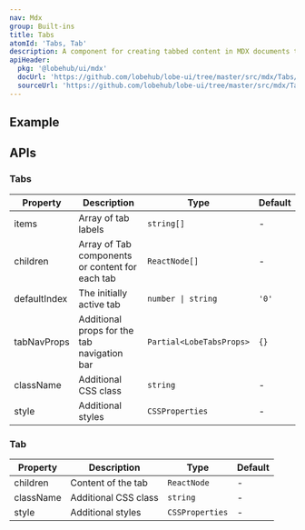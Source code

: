 ```yaml
---
nav: Mdx
group: Built-ins
title: Tabs
atomId: 'Tabs, Tab'
description: A component for creating tabbed content in MDX documents that allows switching between different content sections.
apiHeader:
  pkg: '@lobehub/ui/mdx'
  docUrl: 'https://github.com/lobehub/lobe-ui/tree/master/src/mdx/Tabs/index.md'
  sourceUrl: 'https://github.com/lobehub/lobe-ui/tree/master/src/mdx/Tabs/index.tsx'
---
```


## Example

<code src="./demos/index.tsx" ></code>

## APIs

### Tabs

| Property     | Description                                     | Type                     | Default |
| ------------ | ----------------------------------------------- | ------------------------ | ------- |
| items        | Array of tab labels                             | `string[]`               | -       |
| children     | Array of Tab components or content for each tab | `ReactNode[]`            | -       |
| defaultIndex | The initially active tab                        | `number \| string`       | `'0'`   |
| tabNavProps  | Additional props for the tab navigation bar     | `Partial<LobeTabsProps>` | `{}`    |
| className    | Additional CSS class                            | `string`                 | -       |
| style        | Additional styles                               | `CSSProperties`          | -       |

### Tab

| Property  | Description          | Type            | Default |
| --------- | -------------------- | --------------- | ------- |
| children  | Content of the tab   | `ReactNode`     | -       |
| className | Additional CSS class | `string`        | -       |
| style     | Additional styles    | `CSSProperties` | -       |
